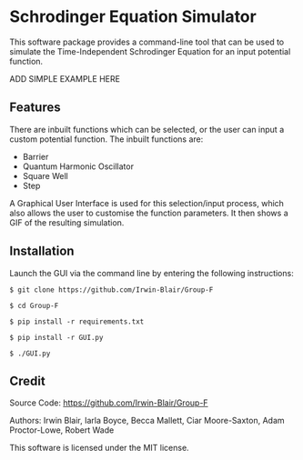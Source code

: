 # Schrodinger Equation Simulator

This software package provides a command-line tool that can be used to simulate the Time-Independent Schrodinger Equation for an input potential function. 

ADD SIMPLE EXAMPLE HERE

Features
--------

There are inbuilt functions which can be selected, or the user can input a custom potential function.
The inbuilt functions are:
* Barrier
* Quantum Harmonic Oscillator
* Square Well
* Step

A Graphical User Interface is used for this selection/input process, which also allows the user to customise the function parameters. It then shows a GIF of the resulting simulation.


Installation
------------

Launch the GUI via the command line by entering the following instructions:

`$ git clone https://github.com/Irwin-Blair/Group-F`

`$ cd Group-F`

`$ pip install -r requirements.txt`

`$ pip install -r GUI.py`

`$ ./GUI.py`
  
  
Credit
------

Source Code: https://github.com/Irwin-Blair/Group-F

Authors: Irwin Blair, Iarla Boyce, Becca Mallett, Ciar Moore-Saxton, Adam Proctor-Lowe, Robert Wade

This software is licensed under the MIT license.
